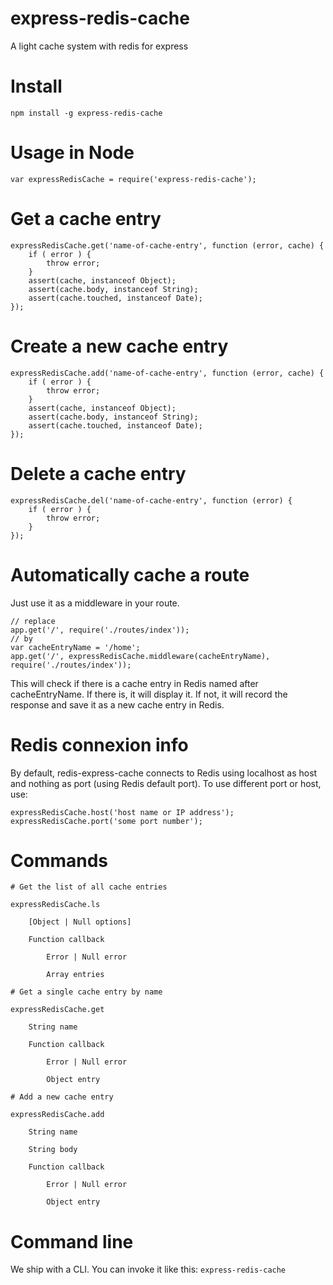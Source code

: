 express-redis-cache
===================

A light cache system with redis for express

# Install

    npm install -g express-redis-cache
    
# Usage in Node

    var expressRedisCache = require('express-redis-cache');
    
# Get a cache entry

    expressRedisCache.get('name-of-cache-entry', function (error, cache) {
        if ( error ) {
            throw error;
        }
        assert(cache, instanceof Object);
        assert(cache.body, instanceof String);
        assert(cache.touched, instanceof Date);
    });
    
# Create a new cache entry

    expressRedisCache.add('name-of-cache-entry', function (error, cache) {
        if ( error ) {
            throw error;
        }
        assert(cache, instanceof Object);
        assert(cache.body, instanceof String);
        assert(cache.touched, instanceof Date);
    });
    
# Delete a cache entry

    expressRedisCache.del('name-of-cache-entry', function (error) {
        if ( error ) {
            throw error;
        }
    });
    
# Automatically cache a route

Just use it as a middleware in your route.

    // replace
    app.get('/', require('./routes/index'));
    // by
    var cacheEntryName = '/home';
    app.get('/', expressRedisCache.middleware(cacheEntryName), require('./routes/index'));
    
This will check if there is a cache entry in Redis named after cacheEntryName. If there is, it will display it. If not, it will record the response and save it as a new cache entry in Redis.

# Redis connexion info

By default, redis-express-cache connects to Redis using localhost as host and nothing as port (using Redis default port). To use different port or host, use:

    expressRedisCache.host('host name or IP address');
    expressRedisCache.port('some port number');
    
# Commands

    # Get the list of all cache entries
    
    expressRedisCache.ls
        
        [Object | Null options]
        
        Function callback
            
            Error | Null error
            
            Array entries
    
    # Get a single cache entry by name
    
    expressRedisCache.get
    
        String name
        
        Function callback
            
            Error | Null error
            
            Object entry
    
    # Add a new cache entry
    
    expressRedisCache.add
    
        String name
        
        String body
        
        Function callback
        
            Error | Null error
            
            Object entry


    
# Command line

We ship with a CLI. You can invoke it like this: `express-redis-cache`
